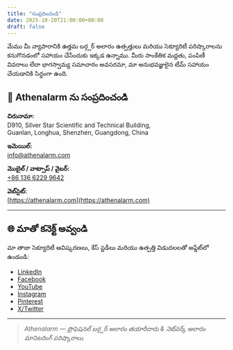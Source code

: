 ```yaml
---
title: "సంప్రదించండి"
date: 2025-10-20T21:00:00+08:00
draft: false
---
```


మేము మీ వ్యాపారానికి ఉత్తమ బర్గ్లర్ అలారం ఉత్పత్తులు మరియు సెక్యూరిటీ పరిష్కారాలను కనుగొనడంలో సహాయం చేసేందుకు ఇక్కడ ఉన్నాము. మీరు సాంకేతిక మద్దతు, పంపిణీ వివరాలు లేదా భాగస్వామ్య సమాచారం అవసరమా, మా అనుభవజ్ఞులైన టీమ్ సహాయం చేయడానికి సిద్ధంగా ఉంది.

## 📍 Athenalarm ను సంప్రదించండి

**చిరునామా:**  
D910, Silver Star Scientific and Technical Building,  
Guanlan, Longhua, Shenzhen, Guangdong, China  

**ఇమెయిల్:**  
[info@athenalarm.com](mailto:info@athenalarm.com)

**మొబైల్ / వాట్సాప్ / వైబర్:**  
[+86 136 6229 9642](https://api.whatsapp.com/send?phone=8613662299642)

**వెబ్‌సైట్:**  
[https://athenalarm.com](https://athenalarm.com)

---

## 🌐 మాతో కనెక్ట్ అవ్వండి

మా తాజా సెక్యూరిటీ ఆవిష్కరణలు, కేస్ స్టడీలు మరియు ఉత్పత్తి విడుదలలతో అప్డేట్‌లో ఉండండి:

- [LinkedIn](https://www.linkedin.com/company/athenalarm)
- [Facebook](https://www.facebook.com/athenalarm)
- [YouTube](https://www.youtube.com/@athenalarm3663)
- [Instagram](https://www.instagram.com/athenalarm)
- [Pinterest](https://www.pinterest.com/athenalarm/)
- [X/Twitter](https://x.com/Athenalarm)

---

> _Athenalarm — ప్రొఫెషనల్ బర్గ్లర్ అలారం తయారీదారు & నెట్‌వర్క్ అలారం మానిటరింగ్ పరిష్కారాలు._